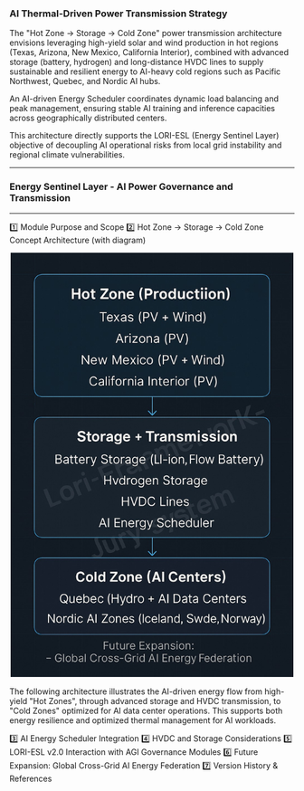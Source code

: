 ### AI Thermal-Driven Power Transmission Strategy

The "Hot Zone → Storage → Cold Zone" power transmission architecture envisions leveraging high-yield solar and wind production in hot regions (Texas, Arizona, New Mexico, California Interior), combined with advanced storage (battery, hydrogen) and long-distance HVDC lines to supply sustainable and resilient energy to AI-heavy cold regions such as Pacific Northwest, Quebec, and Nordic AI hubs.

An AI-driven Energy Scheduler coordinates dynamic load balancing and peak management, ensuring stable AI training and inference capacities across geographically distributed centers.

This architecture directly supports the LORI-ESL (Energy Sentinel Layer) objective of decoupling AI operational risks from local grid instability and regional climate vulnerabilities.

---

### Energy Sentinel Layer - AI Power Governance and Transmission

---

1️⃣ Module Purpose and Scope
2️⃣ Hot Zone → Storage → Cold Zone Concept Architecture (with diagram)

<p align="center">
<img src="../assets/images/LORI-ESL_PowerFlow_v2.png" alt="LORI-ESL_PowerFlow" width="500">
</p>

The following architecture illustrates the AI-driven energy flow from high-yield "Hot Zones", through advanced storage and HVDC transmission, to "Cold Zones" optimized for AI data center operations. This supports both energy resilience and optimized thermal management for AI workloads.

3️⃣ AI Energy Scheduler Integration
4️⃣ HVDC and Storage Considerations
5️⃣ LORI-ESL v2.0 Interaction with AGI Governance Modules
6️⃣ Future Expansion: Global Cross-Grid AI Energy Federation
7️⃣ Version History & References
